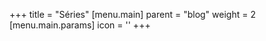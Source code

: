 +++
title = "Séries"
[menu.main]
  parent = "blog"
  weight = 2
  [menu.main.params]
    icon = '<i class="fas fa-fw fa-columns"></i>'
+++
